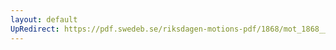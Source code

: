 ```yaml
---
layout: default
UpRedirect: https://pdf.swedeb.se/riksdagen-motions-pdf/1868/mot_1868__ak__00051/mot_1868__ak__00051_002.pdf
---
```

